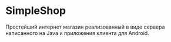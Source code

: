 # SimpleShop

Простейший интернет магазин реализованный в виде сервера написанного на Java и приложения клиента для Android.
